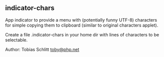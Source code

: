 indicator-chars
---------------

App indicator to provide a menu with (potentially funny UTF-8) characters for
simple copying them to clipboard (similar to original characters applet).

Create a file .indicator-chars in your home dir with lines of characters to be
selectable.

Author: Tobias Schlitt <toby@php.net>
